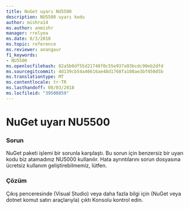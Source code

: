 ```yaml
---
title: NuGet uyarı NU5500
description: NU5500 uyarı kodu
author: mishra14
ms.author: anmishr
manager: rrelyea
ms.date: 8/3/2018
ms.topic: reference
ms.reviewer: anangaur
f1_keywords:
- NU5500
ms.openlocfilehash: 82a5b0df55d21748f0c55e937a93bcdc90eb2dfd
ms.sourcegitcommit: 4d139cb54a46616ae48d1768fa108ae3bf450d5b
ms.translationtype: MT
ms.contentlocale: tr-TR
ms.lasthandoff: 08/03/2018
ms.locfileid: "39508859"
---
```

# <a name="nuget-warning-nu5500"></a>NuGet uyarı NU5500

### <a name="issue"></a>Sorun

NuGet paketi işlemi bir sorunla karşılaştı. Bu sorun için benzersiz bir uyarı kodu biz atamadınız NU5000 kullanılır. Hata ayrıntılarını sorun dosyasına ücretsiz kullanım geliştirebilmemiz, lütfen.


### <a name="solution"></a>Çözüm

Çıkış penceresinde (Visual Studio) veya daha fazla bilgi için (NuGet veya dotnet komut satırı araçlarıyla) çıktı Konsolu kontrol edin.



